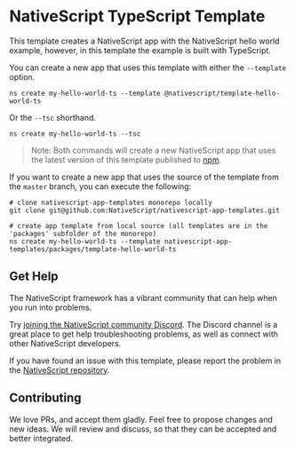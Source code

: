 # NativeScript TypeScript Template

This template creates a NativeScript app with the NativeScript hello world example,
however, in this template the example is built with TypeScript.

You can create a new app that uses this template with either the `--template` option.

```
ns create my-hello-world-ts --template @nativescript/template-hello-world-ts
```

Or the `--tsc` shorthand.

```
ns create my-hello-world-ts --tsc
```

> Note: Both commands will create a new NativeScript app that uses the latest version of this template published to [npm](https://www.npmjs.com/package/@nativescript/template-hello-world-ts).

If you want to create a new app that uses the source of the template from the `master` branch, you can execute the following:

```
# clone nativescript-app-templates monorepo locally
git clone git@github.com:NativeScript/nativescript-app-templates.git

# create app template from local source (all templates are in the 'packages' subfolder of the monorepo)
ns create my-hello-world-ts --template nativescript-app-templates/packages/template-hello-world-ts
```

## Get Help
The NativeScript framework has a vibrant community that can help when you run into problems.

Try [joining the NativeScript community Discord](https://nativescript.org/discord). The Discord channel is a great place to get help troubleshooting problems, as well as connect with other NativeScript developers.

If you have found an issue with this template, please report the problem in the [NativeScript repository](https://github.com/NativeScript/NativeScript/issues).

## Contributing

We love PRs, and accept them gladly. Feel free to propose changes and new ideas. We will review and discuss, so that they can be accepted and better integrated.
